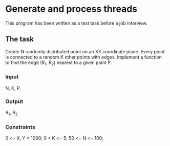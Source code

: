 Generate and process threads
============================

This program has been written as a test task before a job interview.

The task
--------

Create N randomly distributed point on an XY coordinate plane. Every point is connected to a random K other points with edges. 
Implement a function to find the edge (R<sub>1</sub>, R<sub>2</sub>) nearest to a given point P.

### Input

N, K, P.

### Output

R<sub>1</sub>, R<sub>2</sub>

### Constraints

0 <= X, Y < 1000;
0 < K <= 5;
50 <= N <= 100;
